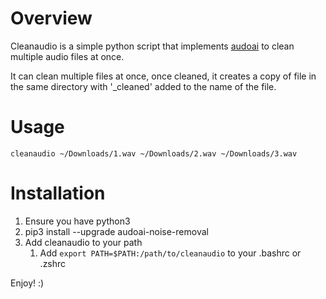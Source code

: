 
# Overview

Cleanaudio is a simple python script that implements [audoai](https://github.com/audo-ai/audoai-python) to clean multiple audio files at once.

It can clean multiple files at once, once cleaned, it creates a copy of file in the same directory with '_cleaned' added to the name of the file.


# Usage

```
cleanaudio ~/Downloads/1.wav ~/Downloads/2.wav ~/Downloads/3.wav
```


# Installation

1. Ensure you have python3
2. pip3 install --upgrade audoai-noise-removal
3. Add cleanaudio to your path
   1. Add `export PATH=$PATH:/path/to/cleanaudio` to your .bashrc or .zshrc

Enjoy! :)